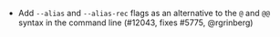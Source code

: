 - Add `--alias` and `--alias-rec` flags as an alternative to the `@` and `@@`
  syntax in the command line (#12043, fixes #5775, @rgrinberg)

